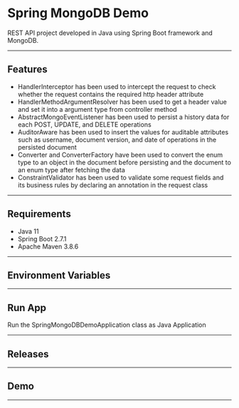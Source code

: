 # Spring MongoDB Demo
REST API project developed in Java using Spring Boot framework and MongoDB.

----------

## Features
- HandlerInterceptor has been used to intercept the request to check whether the request contains the required http header attribute  
- HandlerMethodArgumentResolver has been used to get a header value and set it into a argument type from controller method
- AbstractMongoEventListener has been used to persist a history data for each POST, UPDATE, and DELETE operations
- AuditorAware has been used to insert the values for auditable attributes such as username, document version, and date of operations in the persisted document
- Converter and ConverterFactory have been used to convert the enum type to an object in the document before persisting and the document to an enum type after fetching the data
- ConstraintValidator has been used to validate some request fields and its business rules by declaring an annotation in the request class

----------

## Requirements
- Java 11
- Spring Boot 2.7.1
- Apache Maven 3.8.6

----------

## Environment Variables

----------

## Run App
Run the SpringMongoDBDemoApplication class as Java Application

----------

## Releases

----------

## Demo

----------